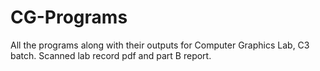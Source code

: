 # CG-Programs
All the programs along with their outputs for Computer Graphics Lab, C3 batch.
Scanned lab record pdf and part B report.
